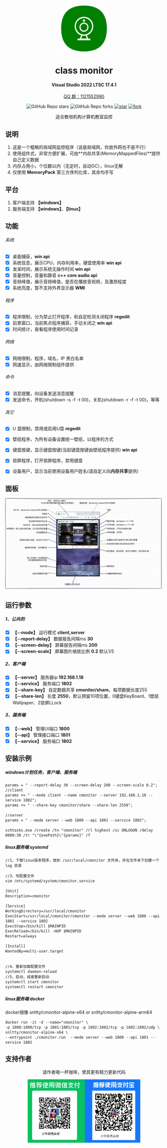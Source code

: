 
<!--
 * @Author: snltty
 * @Date: 2021-08-22 14:09:03
 * @LastEditors: snltty
 * @LastEditTime: 2022-11-21 16:36:26
 * @version: v1.0.0
 * @Descripttion: 功能说明
 * @FilePath: \client.service.ui.webd:\desktop\cmonitor\README.md
-->
<div align="center">
<p><img src="./readme/logo.png" height="150"></p> 

# class monitor
#### Visual Studio 2022 LTSC 17.4.1
<a href="https://jq.qq.com/?_wv=1027&k=ucoIVfz4" target="_blank">QQ 群：1121552990</a>

![GitHub Repo stars](https://img.shields.io/github/stars/snltty/cmonitor?style=social)
![GitHub Repo forks](https://img.shields.io/github/forks/snltty/cmonitor?style=social)
[![star](https://gitee.com/snltty/cmonitor/badge/star.svg?theme=dark)](https://gitee.com/snltty/cmonitor/stargazers)
[![fork](https://gitee.com/snltty/cmonitor/badge/fork.svg?theme=dark)](https://gitee.com/snltty/cmonitor/members)

适合教培机构计算机教室监控

</div>

## 说明
1. 这是一个粗略的局域网监控程序（说是局域网，你放外网也不是不行）
2. 使用组件式，非常方便扩展，可由**内存共享(MemoryMappedFiles)**提供自己定义数据
3. 内存占用小，个位数以内（无定时，自动GC），linux无解
4. 仅使用 **MemoryPack** 第三方序列化库，其余均手写

## 平台
1. 客户端支持 **【windows】**
2. 服务端支持 **【windows】**、**【linux】**

## 功能
###### 系统
- [x] 桌面捕获，**win api**
- [x] 系统信息，展示CPU，内存利用率，硬盘使用率 **win api**
- [x] 发呆时间，展示系统无操作时间 **win api**
- [x] 音量控制，音量和静音 **c++ core audio api**
- [x] 音频峰值，展示音频峰值，是否在播放音视频，及激昂程度
- [x] 系统亮度，暂不支持外界显示器 **WMI**
###### 程序
- [x] 程序限制，分为禁止打开程序，和自定检测关闭程序 **regedit**
- [x] 前景窗口，当前焦点程序捕获，手动关闭之 **win api**
- [x] 时间统计，查看程序使用时间记录
###### 网络
- [x] 网络限制，程序，域名，IP 黑白名单
- [x] 网速显示，由网络限制组件提供
###### 命令
- [x] 消息提醒，向设备发送消息提醒
- [x] 发送命令，开机(shutdown -s -f -t 00)，关机(shutdown -r -f -t 00)，等等
###### 其它
- [x] U 盘限制，禁用或启用U盘 **regedit**
- [x] 壁纸程序，为所有设备设置统一壁纸，以程序的方式
- [x] 键盘按键，显示键盘按键(当前键盘按键由壁纸程序提供) **win api**
- [x] 锁屏程序，打开锁屏程序，禁用键盘
- [x] 设备用户，显示当前使用设备用户姓名(请自定义向**内存共享**提供)


## 面板
<p><img src="./readme/cmonitor.jpg"></p> 

## 运行参数

##### 1、公共的
- [x] **【--mode】** 运行模式 **client,server**
- [x] **【--report-delay】** 数据报告间隔ms **30**
- [x] **【--screen-delay】** 屏幕报告间隔ms **200**
- [x] **【--screen-scale】** 屏幕图片缩放比例 **0.2** 默认1/5

##### 2、客户端
- [x] **【--server】** 服务器ip  **192.168.1.18**
- [x] **【--service】** 服务端口 **1802**
- [x] **【--share-key】** 自定数据共享 **cmonitor/share**，每项数据长度255
- [x] **【--share-len】** 长度 **2550**，默认预留10项位置，0键盘KeyBoard、1壁纸Wallpaper、2锁屏LLock

##### 3、服务端
- [x] **【--web】** 管理UI端口 **1800**
- [x] **【--api】** 管理接口端口 **1801**
- [x] **【--service】** 服务端口 **1802**

## 安装示例
##### windows计划任务，客户端、服务端
```
params = " --report-delay 30 --screen-delay 200 --screen-scale 0.2";
//client
params += " --mode client --name cmonitor --server 192.168.1.18 --service 1802";
params += " --share-key cmonitor/share --share-len 2550";

//server
params = " --mode server --web 1800 --api 1801 --service 1802";

schtasks.exe /create /tn "cmonitor" /rl highest /sc ONLOGON /delay 0000:30 /tr "\"{exePath}\"{params}" /f
```
##### linux服务端 systemd
```
//1、下载linux版本程序，放到 /usr/local/cmonitor 文件夹，并在文件夹下创建一个 log 目录

//3、写配置文件
vim /etc/systemd/system/cmonitor.service

[Unit]
Description=cmonitor

[Service]
WorkingDirectory=/usr/local/cmonitor
ExecStart=/usr/local/cmonitor/cmonitor --mode server --web 1800 --api 1801 --service 1802
ExecStop=/bin/kill $MAINPID
ExecReload=/bin/kill -HUP $MAINPID
Restart=always

[Install]
WantedBy=multi-user.target


//4、重新加载配置文件
systemctl daemon-reload
//5、启动，或者重新启动
systemctl start cmonitor
systemctl restart cmonitor
```

##### linux服务端 docker
docker镜像 snltty/cmonitor-alpine-x64 or snltty/cmonitor-alpine-arm64
```
docker run -it -d --name="cmonitor" \ 
-p 1800:1800/tcp -p 1801:1801/tcp -p 1802:1802/tcp -p 1802:1802/udp \ 
snltty/cmonitor-alpine-x64 \
--entrypoint ./cmonitor.run  --mode server --web 1800 --api 1801 --service 1802
```

## 支持作者

<div align="center">
请作者喝一杯咖啡，使其更有精力更新代码
<p><img src="./readme/qr.jpg" width="360"></p> 
</div>
